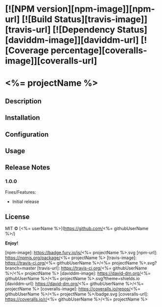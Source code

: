 # [![NPM version][npm-image]][npm-url] [![Build Status][travis-image]][travis-url] [![Dependency Status][daviddm-image]][daviddm-url] [![Coverage percentage][coveralls-image]][coveralls-url]

# <%= projectName %>

## Description

## Installation

## Configuration

## Usage

## Release Notes
### 1.0.0

Fixes/Features:
- Initial release

## License

MIT © [<%= userName %>](https://github.com/<%= githubUserName %>/)

**Enjoy!**

[npm-image]: https://badge.fury.io/js/<%= projectName %>.svg
[npm-url]: https://npmjs.org/package/<%= projectName %>
[travis-image]: https://travis-ci.org/<%= githubUserName %>/<%= projectName %>.svg?branch=master
[travis-url]: https://travis-ci.org/<%= githubUserName %>/<%= projectName %>
[daviddm-image]: https://david-dm.org/<%= githubUserName %>/<%= projectName %>.svg?theme=shields.io
[daviddm-url]: https://david-dm.org/<%= githubUserName %>/<%= projectName %>
[coveralls-image]: https://coveralls.io/repos/<%= githubUserName %>/<%= projectName %>/badge.svg
[coveralls-url]: https://coveralls.io/r/<%= githubUserName %>/<%= projectName %>
